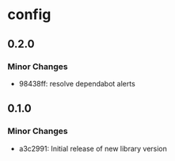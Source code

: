 # config

## 0.2.0

### Minor Changes

- 98438ff: resolve dependabot alerts

## 0.1.0

### Minor Changes

- a3c2991: Initial release of new library version
